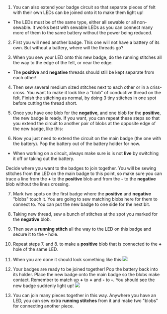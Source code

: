 1. You can also extend your badge circuit so that separate pieces of felt with their own LEDs can be joined onto it to make them light up! 
 * The LEDs must be of the same type, either all sewable or all non-sewable. It works best with sewable LEDs as you can connect many more of them to the same battery without the power being reduced.

2. First you will need another badge. This one will not have a battery of its own. But without a battery, where will the threads go?

3. When you sew your LED onto this new badge, do the running stitches all the way to the edge of the felt, or near the edge.
 * The **positive** and **negative** threads should still be kept separate from each other!

4. Then sew several medium sized stitches next to each other or in a criss-cross. You want to make it look like a "blob" of conductive thread on the felt. Finish the stitching as normal, by doing 3 tiny stitches in one spot before cutting the thread short.
[](/assets/new_badge_blobs_front_back_120_650.png)

5. Once you have one blob for the **negative**, and one blob for the **positive**, the new badge is ready. If you want, you can repeat these steps so that you extend the circuit to another pair of blobs at the opposite edge of the new badge, like this:
[](/assets/new_badge_front_back_120_650.png)

6. Now you just need to extend the circuit on the main badge (the one with the battery). Pop the battery out of the battery holder for now.
 * When working on a circuit, always make sure is is not **live** by switching it off or taking out the battery.
 
 Decide where you want to the badges to join together. You will be sewing stitches from the LED on the main badge to this point, so make sure you can trace a line from the **+** to the **positive** blob and from the **-** to the **negative** blob without the lines crossing.

7. Mark two spots on the first badge where the **positive** and **negative** "blobs" touch it. You are going to sew matching blobs here for them to connect to. You can put the new badge to one side for the next bit.

8. Taking new thread, sew a bunch of stitches at the spot you marked for the **negative** blob.
 
9. Then sew a **running stitch** all the way to the LED on this badge and secure it to the **-** hole.
 
10. Repeat steps 7. and 8. to make a **positive** blob that is connected to the **+** hole of the same LED.
 
11. When you are done it should look something like this:![](/assets/badge_extension_front_back_120_650.png)

12. Your badges are ready to be joined together! Pop the battery back into its holder. Place the new badge onto the main badge so the blobs make contact. Remember to match up **+** to **+** and **-** to **-**. You should see the new badge suddenly light up!
![](/assets/badge_extended_unlit_lit_150_650.png)

13. You can join many pieces together in this way. Anywhere you have an LED, you can sew extra **running stitches** from it and make two "blobs" for connecting another piece. 
